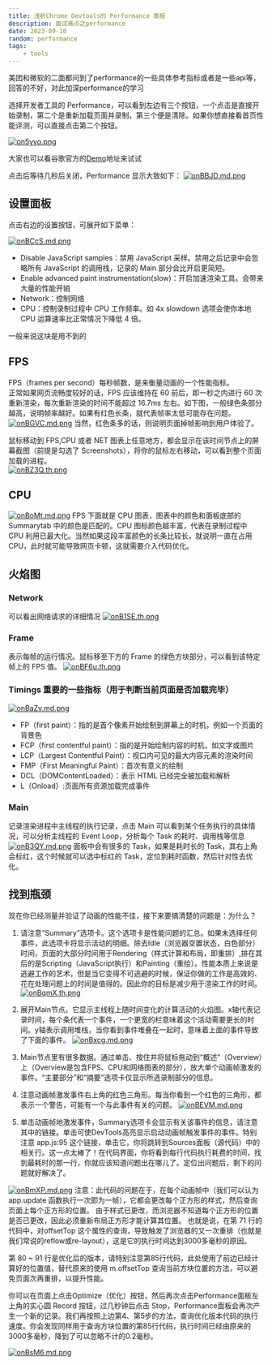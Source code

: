 ```yaml
---
title: 浅析Chrome Devtools的 Performance 面板
description: 面试痛点之performance
date: 2023-09-10
random: performance
tags:
    - tools
---
```


美团和微软的二面都问到了performance的一些具体参考指标或者是一些api等，回答的不好，对此加深performance的学习

选择开发者工具的 Performance，可以看到左边有三个按钮，一个点击是直接开始录制，第二个是重新加载页面并录制，第三个便是清除。如果你想直接看首页性能评测，可以直接点击第二个按钮。

[![on5yyo.png](https://www.helloimg.com/images/2023/09/10/on5yyo.png)](https://www.helloimg.com/image/on5yyo)

大家也可以看谷歌官方的[Demo](https://googlechrome.github.io/devtools-samples/jank/)地址来试试  

点击后等待几秒后关闭，Performance 显示大致如下：
[![onBBJD.md.png](https://www.helloimg.com/images/2023/09/10/onBBJD.md.png)](https://www.helloimg.com/image/onBBJD)

## 设置面板
点击右边的设置按钮，可展开如下菜单：

[![onBCcS.md.png](https://www.helloimg.com/images/2023/09/10/onBCcS.md.png)](https://www.helloimg.com/image/onBCcS)
+ Disable JavaScript samples：禁用 JavaScript 采样。禁用之后记录中会忽略所有 JavaScript 的调用栈，记录的 Main 部分会比开启更简短。
+ Enable advanced paint instrumentation(slow)：开启加速渲染工具。会带来大量的性能开销
+ Network：控制网络
+ CPU：控制录制过程中 CPU 工作频率。如 4x slowdown 选项会使你本地 CPU 运算速率比正常情况下降低 4 倍。

一般来说这块是用不到的

## FPS
FPS（frames per second）每秒帧数，是来衡量动画的一个性能指标。  
正常如果网页流畅度较好的话，FPS 应该维持在 60 前后，即一秒之内进行 60 次重新渲染，每次重新渲染的时间不能超过 16.7ms 左右。如下图，一般绿色条部分越高，说明帧率越好。如果有红色长条，就代表帧率太低可能存在问题。
[![onBGVC.md.png](https://www.helloimg.com/images/2023/09/10/onBGVC.md.png)](https://www.helloimg.com/image/onBGVC)
当然，红色条多的话，则说明页面掉帧影响到用户体验了。  

鼠标移动到 FPS,CPU 或者 NET 图表上任意地方，都会显示在该时间节点上的屏幕截图（前提是勾选了 Screenshots），将你的鼠标左右移动，可以看到整个页面加载的进程。  
[![onBZ3Q.th.png](https://www.helloimg.com/images/2023/09/10/onBZ3Q.th.png)](https://www.helloimg.com/image/onBZ3Q)


## CPU
[![onBoMt.md.png](https://www.helloimg.com/images/2023/09/10/onBoMt.md.png)](https://www.helloimg.com/image/onBoMt)
FPS 下面就是 CPU 图表，图表中的颜色和面板底部的Summarytab 中的颜色是匹配的。CPU 图标颜色越丰富，代表在录制过程中 CPU 利用已最大化。当然如果这段丰富颜色的长条比较长，就说明一直在占用 CPU，此时就可能导致网页卡顿，这就需要介入代码优化。


## 火焰图
### Network
可以看出网络请求的详细情况
[![onB1SE.th.png](https://www.helloimg.com/images/2023/09/10/onB1SE.th.png)](https://www.helloimg.com/image/onB1SE)

### Frame 
表示每帧的运行情况。鼠标移至下方的 Frame 的绿色方块部分，可以看到该特定帧上的 FPS 值。
[![onBF6u.th.png](https://www.helloimg.com/images/2023/09/10/onBF6u.th.png)](https://www.helloimg.com/image/onBF6u)

### Timings 重要的一些指标（用于判断当前页面是否加载完毕）
[![onBaZv.md.png](https://www.helloimg.com/images/2023/09/10/onBaZv.md.png)](https://www.helloimg.com/image/onBaZv)
+ FP（first paint）：指的是首个像素开始绘制到屏幕上的时机，例如一个页面的背景色
+ FCP（first contentful paint）：指的是开始绘制内容的时机，如文字或图片
+ LCP（Largest Contentful Paint）：视口内可见的最大内容元素的渲染时间
+ FMP（First Meaningful Paint）：首次有意义的绘制
+ DCL（DOMContentLoaded）：表示 HTML 已经完全被加载和解析
+ L（Onload）:页面所有资源加载完成事件

### Main
记录渲染进程中主线程的执行记录，点击 Main 可以看到某个任务执行的具体情况，可以分析主线程的 Event Loop，分析每个 Task 的耗时、调用栈等信息
[![onB3QY.md.png](https://www.helloimg.com/images/2023/09/10/onB3QY.md.png)](https://www.helloimg.com/image/onB3QY)
面板中会有很多的 Task，如果是耗时长的 Task，其右上角会标红，这个时候就可以选中标红的 Task，定位到耗时函数，然后针对性去优化。

## 找到瓶颈
现在你已经测量并验证了动画的性能不佳，接下来要搞清楚的问题是：为什么？

1. 请注意“Summary”选项卡。这个选项卡是性能问题的汇总。如果未选择任何事件，此选项卡将显示活动的明细。除去Idle（浏览器空置状态，白色部分）时间，页面的大部分时间用于Rendering（样式计算和布局，即重排）,排在其后的是Scripting（JavaScript执行）和Painting（重绘）。性能本质上来说是逃避工作的艺术，但是当它变得不可逃避的时候，保证你做的工作是高效的、花在处理问题上的时间是值得的。因此你的目标是减少用于渲染工作的时间。
[![onBqmX.th.png](https://www.helloimg.com/images/2023/09/10/onBqmX.th.png)](https://www.helloimg.com/image/onBqmX)

2. 展开Main节点。它显示主线程上随时间变化的计算活动的火焰图。x轴代表记录时间，每个条代表一个事件，一个更宽的栏意味着这个活动需要更长的时间。y轴表示调用堆栈，当你看到事件堆叠在一起时，意味着上面的事件导致了下面的事件。
[![onBxcg.md.png](https://www.helloimg.com/images/2023/09/10/onBxcg.md.png)](https://www.helloimg.com/image/onBxcg)

3. Main节点里有很多数据。通过单击、按住并将鼠标拖动到“概述”（Overview）上（Overview是包含FPS、CPU和网络图表的部分），放大单个动画帧激发的事件。“主要部分”和“摘要”选项卡仅显示所选录制部分的信息。

4. 注意动画帧激发事件右上角的红色三角形。每当你看到一个红色的三角形，都表示一个警告，可能有一个与此事件有关的问题。
[![onBEVM.md.png](https://www.helloimg.com/images/2023/09/10/onBEVM.md.png)](https://www.helloimg.com/image/onBEVM)

5. 单击动画帧地激发事件，Summary选项卡会显示有关该事件的信息，请注意其中的链接。单击可使DevTools高亮显示启动动画帧触发事件的事件。特别注意 app.js:95 这个链接，单击它，你将跳转到Sources面板（源代码）中的相关行。这一点太棒了！在代码界面，你将看到每行代码执行耗费的时间，找到最耗时的那一行，你就应该知道问题出在哪儿了。定位出问题后，剩下的问题就好解决了。

[![onBmXP.md.png](https://www.helloimg.com/images/2023/09/10/onBmXP.md.png)](https://www.helloimg.com/image/onBmXP)
注意：此代码的问题在于，在每个动画帧中（我们可以认为 app.update 函数执行一次即为一帧），它都会更改每个正方形的样式，然后查询页面上每个正方形的位置。 由于样式已更改，而浏览器不知道每个正方形的位置是否已更改，因此必须重新布局正方形才能计算其位置。 也就是说，在第 71 行的代码中，对offsetTop 这个属性的查询，导致触发了浏览器的又一次重排（也就是我们常说的reflow或re-layout），这是它的执行时间达到3000多毫秒的原因。

第 80 ~ 91 行是优化后的版本，请特别注意第85行代码，此处使用了前边已经计算好的位置值，替代原来的使用 m.offsetTop 查询当前方块位置的方法，可以避免页面次再重排，以提升性能。

你可以在页面上点击Optimize（优化）按钮，然后再次点击Performance面板左上角的实心圆 Record 按钮，过几秒钟后点击 Stop，Performance面板会再次产生一个新的记录。我们再按照上边第4、第5步的方法，查询优化版本代码的执行速度。你会发现同样用于查询方块位置的第85行代码，执行时间已经由原来的3000多毫秒，降到了可以忽略不计的0.2毫秒。

[![onBsM6.md.png](https://www.helloimg.com/images/2023/09/10/onBsM6.md.png)](https://www.helloimg.com/image/onBsM6)